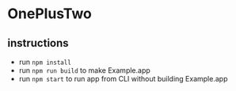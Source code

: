# OnePlusTwo

## instructions

- run `npm install`
- run `npm run build` to make Example.app
- run `npm start` to run app from CLI without building Example.app
